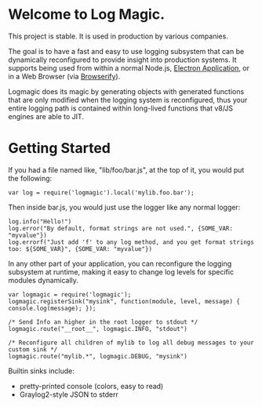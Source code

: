 Welcome to Log Magic.
====================

This project is stable. It is used in production by various companies.

The goal is to have a fast and easy to use logging subsystem that can be dynamically
reconfigured to provide insight into production systems.  It supports being used from within a normal Node.js, [Electron Application](http://electron.atom.io/), or in a Web Browser (via [Browserify](http://browserify.org/)).

Logmagic does its magic by generating objects with generated functions that are only modified
when the logging system is reconfigured,  thus your entire logging path is contained within 
long-lived functions that v8/JS engines are able to JIT.

Getting Started
====================

If you had a file named like, "lib/foo/bar.js", at the top of it, you would put the following:

    var log = require('logmagic').local('mylib.foo.bar');

Then inside bar.js, you would just use the logger like any normal logger:

    log.info("Hello!")
    log.error("By default, format strings are not used.", {SOME_VAR: "myvalue"})
    log.errorf("Just add 'f' to any log method, and you get format strings too: ${SOME_VAR}", {SOME_VAR: "myvalue"})

In any other part of your application, you can reconfigure the logging subsystem at runtime,
making it easy to change log levels for specific modules dynamically.

    var logmagic = require('logmagic');
    logmagic.registerSink("mysink", function(module, level, message) { console.log(message); });
    
    /* Send Info an higher in the root logger to stdout */
    logmagic.route("__root__", logmagic.INFO, "stdout")
    
    /* Reconfigure all children of mylib to log all debug messages to your custom sink */
    logmagic.route("mylib.*", logmagic.DEBUG, "mysink")


Builtin sinks include:

* pretty-printed console (colors, easy to read)
* Graylog2-style JSON to stderr

